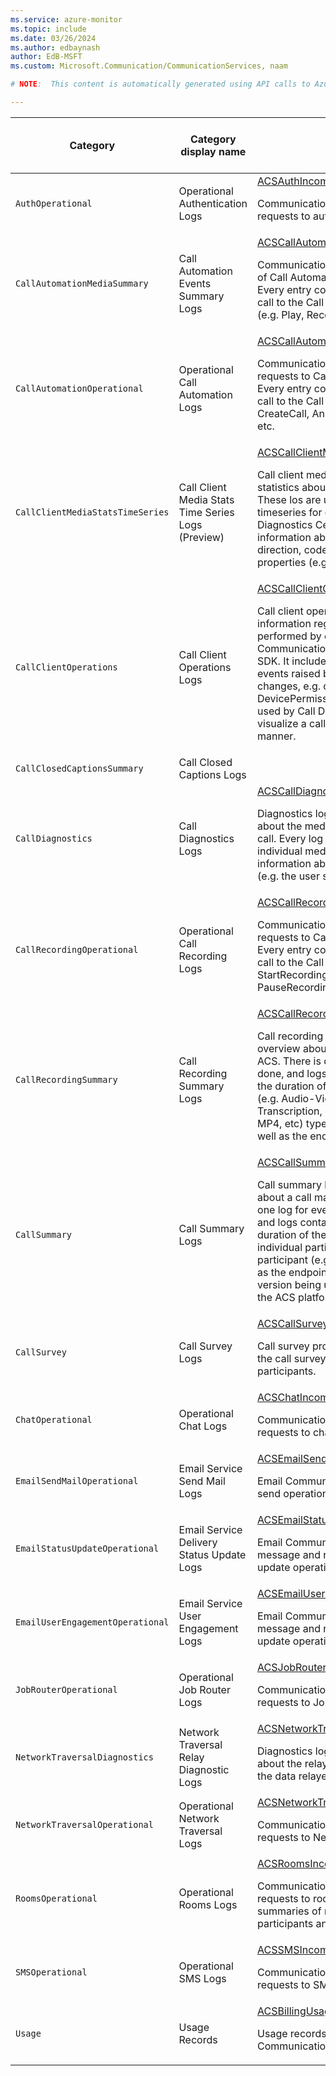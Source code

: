 ```yaml
---
ms.service: azure-monitor
ms.topic: include
ms.date: 03/26/2024
ms.author: edbaynash
author: EdB-MSFT
ms.custom: Microsoft.Communication/CommunicationServices, naam

# NOTE:  This content is automatically generated using API calls to Azure. Any edits made on these files will be overwritten in the next run of the script. 

---
```

  
  
|Category|Category display name| Log table| [Supports basic log plan](/azure/azure-monitor/logs/basic-logs-configure?tabs=portal-1#compare-the-basic-and-analytics-log-data-plans)|[Supports ingestion-time transformation](/azure/azure-monitor/essentials/data-collection-transformations)| Example queries |Costs to export|
|---|---|---|---|---|---|---|
|`AuthOperational` |Operational Authentication Logs |[ACSAuthIncomingOperations](/azure/azure-monitor/reference/tables/acsauthincomingoperations)<p>Communication Services logs of incoming requests to auth operations.|No|Yes|[Queries](/azure/azure-monitor/reference/queries/acsauthincomingoperations)|Yes |
|`CallAutomationMediaSummary` |Call Automation Events Summary Logs |[ACSCallAutomationMediaSummary](/azure/azure-monitor/reference/tables/acscallautomationmediasummary)<p>Communication Services summary logs of Call Automation Media operations. Every entry corresponds to the result of a call to the Call Automation Media APIs. (e.g. Play, Recognize).|Yes|No|[Queries](/azure/azure-monitor/reference/queries/acscallautomationmediasummary)|Yes |
|`CallAutomationOperational` |Operational Call Automation Logs |[ACSCallAutomationIncomingOperations](/azure/azure-monitor/reference/tables/acscallautomationincomingoperations)<p>Communication Services logs of incoming requests to Call Automation operations. Every entry corresponds to the result of a call to the Call Automation APIs, e.g. CreateCall, AnswerCall, Play, Recognize, etc.|Yes|No|[Queries](/azure/azure-monitor/reference/queries/acscallautomationincomingoperations)|Yes |
|`CallClientMediaStatsTimeSeries` |Call Client Media Stats Time Series Logs (Preview) |[ACSCallClientMediaStatsTimeSeries](/azure/azure-monitor/reference/tables/acscallclientmediastatstimeseries)<p>Call client media stats logs provide media statistics about a call made through ACS. These los are used to provide granular timeseries for quality metrics in Call Diagnostics Center. The logs contains information about media stream type, direction, codec as well as bitrate properties (e.g. max, min, average).|Yes|No|[Queries](/azure/azure-monitor/reference/queries/acscallclientmediastatstimeseries)|Yes |
|`CallClientOperations` |Call Client Operations Logs |[ACSCallClientOperations](/azure/azure-monitor/reference/tables/acscallclientoperations)<p>Call client operation logs provide information regarding operations performed by clients using the Azure Communication Service Calling client SDK. It includes information regarding events raised by the SDK, such as state changes, e.g. createView, startAudio, DevicePermissionRequest. This log will be used by Call Diagnostics Center to visualize a call flow in a time series manner.|Yes|No|[Queries](/azure/azure-monitor/reference/queries/acscallclientoperations)|Yes |
|`CallClosedCaptionsSummary` |Call Closed Captions Logs ||No|No||Yes |
|`CallDiagnostics` |Call Diagnostics Logs |[ACSCallDiagnostics](/azure/azure-monitor/reference/tables/acscalldiagnostics)<p>Diagnostics logs provide information about the media transfers that occur in a call. Every log corresponds to an individual media stream and contains information about the emitting endpoint (e.g. the user sending the stream).|No|No|[Queries](/azure/azure-monitor/reference/queries/acscalldiagnostics)|Yes |
|`CallRecordingOperational` |Operational Call Recording Logs |[ACSCallRecordingIncomingOperations](/azure/azure-monitor/reference/tables/acscallrecordingincomingoperations)<p>Communication Services logs of incoming requests to Call Recording operations. Every entry corresponds to the result of a call to the Call Recording APIs, e.g. StartRecording, StopRecording, PauseRecording, ResumeRecording, etc.|Yes|No|[Queries](/azure/azure-monitor/reference/queries/acscallrecordingincomingoperations)|Yes |
|`CallRecordingSummary` |Call Recording Summary Logs |[ACSCallRecordingSummary](/azure/azure-monitor/reference/tables/acscallrecordingsummary)<p>Call recording summary logs provide an overview about a recording maed through ACS. There is one log for every recording done, and logs contain information about the duration of the recording, the content (e.g. Audio-Video, Unmixed, Transcription, etc.) and format (e.g. WAV, MP4, etc) types used for the recording, as well as the end reason of recording.|Yes|No|[Queries](/azure/azure-monitor/reference/queries/acscallrecordingsummary)|Yes |
|`CallSummary` |Call Summary Logs |[ACSCallSummary](/azure/azure-monitor/reference/tables/acscallsummary)<p>Call summary logs provide an overview about a call made through ACS. There is one log for every participant in the call, and logs contain information about the duration of the call, the duration of the individual participant, the type of participant (e.g. VoIP, PSTN, etc.), as well as the endpoint information like the OS version being used, or the SDK version of the ACS platform.|Yes|No|[Queries](/azure/azure-monitor/reference/queries/acscallsummary)|Yes |
|`CallSurvey` |Call Survey Logs |[ACSCallSurvey](/azure/azure-monitor/reference/tables/acscallsurvey)<p>Call survey provides information about the call surveys submitted by the participants.|No|No|[Queries](/azure/azure-monitor/reference/queries/acscallsurvey)|Yes |
|`ChatOperational` |Operational Chat Logs |[ACSChatIncomingOperations](/azure/azure-monitor/reference/tables/acschatincomingoperations)<p>Communication Services logs of incoming requests to chat operations.|No|Yes|[Queries](/azure/azure-monitor/reference/queries/acschatincomingoperations)|No |
|`EmailSendMailOperational` |Email Service Send Mail Logs |[ACSEmailSendMailOperational](/azure/azure-monitor/reference/tables/acsemailsendmailoperational)<p>Email Communication Services logs for send operations.|No|No|[Queries](/azure/azure-monitor/reference/queries/acsemailsendmailoperational)|Yes |
|`EmailStatusUpdateOperational` |Email Service Delivery Status Update Logs |[ACSEmailStatusUpdateOperational](/azure/azure-monitor/reference/tables/acsemailstatusupdateoperational)<p>Email Communication Services logs for message and recipient depllivery status update operations.|No|No|[Queries](/azure/azure-monitor/reference/queries/acsemailstatusupdateoperational)|Yes |
|`EmailUserEngagementOperational` |Email Service User Engagement Logs |[ACSEmailUserEngagementOperational](/azure/azure-monitor/reference/tables/acsemailuserengagementoperational)<p>Email Communication Services logs for message and recipient depllivery status update operations.|No|No||Yes |
|`JobRouterOperational` |Operational Job Router Logs |[ACSJobRouterIncomingOperations](/azure/azure-monitor/reference/tables/acsjobrouterincomingoperations)<p>Communication Services logs of incoming requests to Job Router operations.|Yes|No|[Queries](/azure/azure-monitor/reference/queries/acsjobrouterincomingoperations)|Yes |
|`NetworkTraversalDiagnostics` |Network Traversal Relay Diagnostic Logs |[ACSNetworkTraversalDiagnostics](/azure/azure-monitor/reference/tables/acsnetworktraversaldiagnostics)<p>Diagnostics logs provide information about the relay session connectivity and the data relayed.|No|No|[Queries](/azure/azure-monitor/reference/queries/acsnetworktraversaldiagnostics)|Yes |
|`NetworkTraversalOperational` |Operational Network Traversal Logs |[ACSNetworkTraversalIncomingOperations](/azure/azure-monitor/reference/tables/acsnetworktraversalincomingoperations)<p>Communication Services logs of incoming requests to Network Traversal operations.|No|No|[Queries](/azure/azure-monitor/reference/queries/acsnetworktraversalincomingoperations)|Yes |
|`RoomsOperational` |Operational Rooms Logs |[ACSRoomsIncomingOperations](/azure/azure-monitor/reference/tables/acsroomsincomingoperations)<p>Communication Services logs of incoming requests to rooms operations, with summaries of room object, lifespan, participants and roles count etc.|Yes|No|[Queries](/azure/azure-monitor/reference/queries/acsroomsincomingoperations)|Yes |
|`SMSOperational` |Operational SMS Logs |[ACSSMSIncomingOperations](/azure/azure-monitor/reference/tables/acssmsincomingoperations)<p>Communication Services logs of incoming requests to SMS operations.|No|Yes|[Queries](/azure/azure-monitor/reference/queries/acssmsincomingoperations)|No |
|`Usage` |Usage Records |[ACSBillingUsage](/azure/azure-monitor/reference/tables/acsbillingusage)<p>Usage records across all modes of Communication Services.|No|Yes|[Queries](/azure/azure-monitor/reference/queries/acsbillingusage)|No |